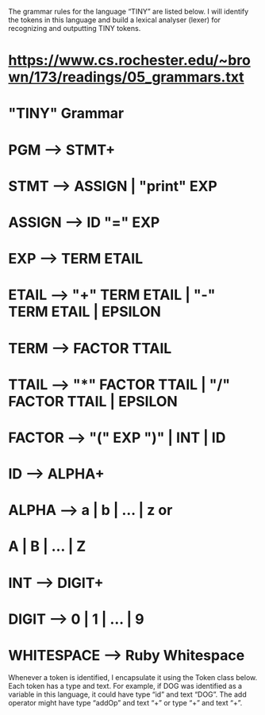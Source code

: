 The grammar rules for the language “TINY” are listed below. I will identify the tokens in this language and build a lexical analyser (lexer) for recognizing and outputting TINY tokens.

# https://www.cs.rochester.edu/~brown/173/readings/05_grammars.txt
#
#	"TINY" Grammar
#
# PGM	-->	STMT+
# STMT	-->	ASSIGN	|	"print"	EXP
# ASSIGN	-->	ID	"="	EXP
# EXP	-->	TERM	ETAIL
# ETAIL	-->	"+" TERM	ETAIL	| "-" TERM	ETAIL | EPSILON
# TERM	-->	FACTOR	TTAIL
# TTAIL	-->	"*" FACTOR TTAIL	| "/" FACTOR TTAIL | EPSILON
# FACTOR	-->	"(" EXP ")" | INT	| ID
#
# ID	-->	ALPHA+
# ALPHA	-->	a	|	b	| … | z	or
#	A	|	B	| … | Z
# INT	-->	DIGIT+
# DIGIT	-->	0	|	1	| …	|	9
# WHITESPACE -->	Ruby Whitespace

Whenever a token is identified, I encapsulate it using the Token class below. Each token has a type and text. For example, if DOG was identified as a variable in this language, it could have type “id” and
text “DOG”. The add operator might have type “addOp” and text “+” or type “+” and text “+”.  
